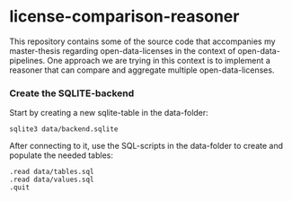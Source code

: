 # license-comparison-reasoner
This repository contains some of the source code that accompanies my master-thesis regarding open-data-licenses in the context of open-data-pipelines.
One approach we are trying in this context is to implement a reasoner that can compare and aggregate multiple open-data-licenses.


### Create the SQLITE-backend
Start by creating a new sqlite-table in the data-folder:
```pwsh
sqlite3 data/backend.sqlite
```

After connecting to it, use the SQL-scripts in the data-folder to create and populate the needed tables:
```pwsh
.read data/tables.sql
.read data/values.sql
.quit
```